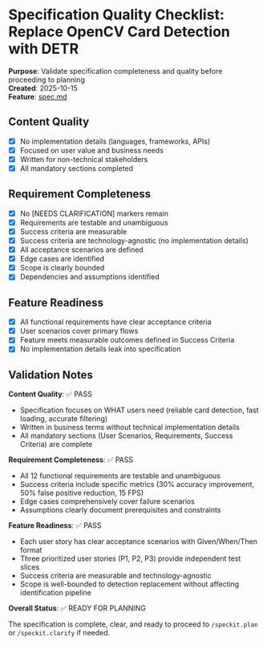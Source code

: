 # Specification Quality Checklist: Replace OpenCV Card Detection with DETR

**Purpose**: Validate specification completeness and quality before proceeding to planning  
**Created**: 2025-10-15  
**Feature**: [spec.md](../spec.md)

## Content Quality

- [x] No implementation details (languages, frameworks, APIs)
- [x] Focused on user value and business needs
- [x] Written for non-technical stakeholders
- [x] All mandatory sections completed

## Requirement Completeness

- [x] No [NEEDS CLARIFICATION] markers remain
- [x] Requirements are testable and unambiguous
- [x] Success criteria are measurable
- [x] Success criteria are technology-agnostic (no implementation details)
- [x] All acceptance scenarios are defined
- [x] Edge cases are identified
- [x] Scope is clearly bounded
- [x] Dependencies and assumptions identified

## Feature Readiness

- [x] All functional requirements have clear acceptance criteria
- [x] User scenarios cover primary flows
- [x] Feature meets measurable outcomes defined in Success Criteria
- [x] No implementation details leak into specification

## Validation Notes

**Content Quality**: ✅ PASS
- Specification focuses on WHAT users need (reliable card detection, fast loading, accurate filtering)
- Written in business terms without technical implementation details
- All mandatory sections (User Scenarios, Requirements, Success Criteria) are complete

**Requirement Completeness**: ✅ PASS
- All 12 functional requirements are testable and unambiguous
- Success criteria include specific metrics (30% accuracy improvement, 50% false positive reduction, 15 FPS)
- Edge cases comprehensively cover failure scenarios
- Assumptions clearly document prerequisites and constraints

**Feature Readiness**: ✅ PASS
- Each user story has clear acceptance scenarios with Given/When/Then format
- Three prioritized user stories (P1, P2, P3) provide independent test slices
- Success criteria are measurable and technology-agnostic
- Scope is well-bounded to detection replacement without affecting identification pipeline

**Overall Status**: ✅ READY FOR PLANNING

The specification is complete, clear, and ready to proceed to `/speckit.plan` or `/speckit.clarify` if needed.

